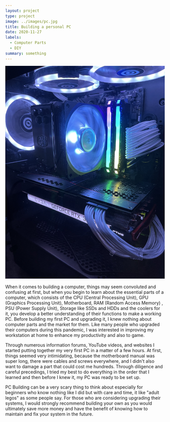 ```yaml
---
layout: project
type: project
image: ../images/pc.jpg
title: Building a personal PC
date: 2020-11-27
labels:
  - Computer Parts
  - DIY
summary: something
---
```


<img class="ui image" src="../images/pc.jpg">

When it comes to building a computer, things may seem convoluted and confusing at first, but when you begin to learn about the essential parts of a computer, which consists of the CPU (Central Processing Unit), GPU (Graphics Processing Unit), Motherboard, RAM (Random Access Memory) , PSU (Power Supply Unit), Storage like SSDs and HDDs and the coolers for it, you develop a better understanding of their functions to make a working PC. Before building my first PC and upgrading it, I knew nothing about computer parts and the market for them. Like many people who upgraded their computers during this pandemic, I was interested in improving my workstation at home to enhance my productivity and also to game.

Through numerous information forums, YouTube videos, and websites I started putting together my very first PC in a matter of a few hours. At first, things seemed very intimidating, because the motherboard manual was super long, there were cables and screws everywhere, and I didn't also want to damage a part that could cost me hundreds. Through diligence and careful precedings, I tried my best to do everything in the order that I learned and then before I knew it, my PC was ready to be set up.

PC Building can be a very scary thing to think about especially for beginners who know nothing like I did but with care and time, it like "adult legos" as some people say. For those who are considering upgrading their systems, I would strongly recommend building your own as you would ultimately save more money and have the benefit of knowing how to maintain and fix your system in the future.

